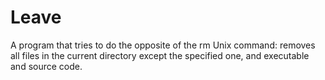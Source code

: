 # Leave
A program that tries to do the opposite of the rm Unix command: removes all files in the current directory except the specified one, and executable and source code.
